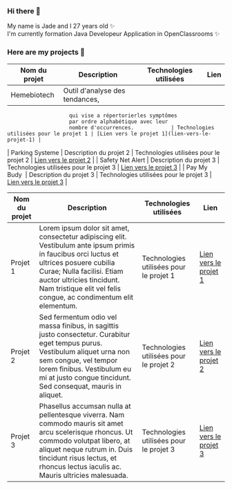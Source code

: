 ### Hi there 👋


My name is Jade and I 27 years old ✨  
I'm currently formation Java Developeur Application in OpenClassrooms ✨ 
### Here are my projects 👯  
| Nom du projet       | Description             | Technologies utilisées | Lien |
| -------------       | -----------             | --------------------- | ---- |
| Hemebiotech         | Outil d'analyse des tendances,  
                        qui vise a répertorierles symptômes  
                        par ordre alphabétique avec leur  
                        nombre d'occurrences.            | Technologies utilisées pour le projet 1 | [Lien vers le projet 1](lien-vers-le-projet-1) |
| Parking Systeme     | Description du projet 2 | Technologies utilisées pour le projet 2 | [Lien vers le projet 2](lien-vers-le-projet-2) |
| Safety Net Alert    | Description du projet 3 | Technologies utilisées pour le projet 3 | [Lien vers le projet 3](lien-vers-le-projet-3) |
| Pay My Budy         | Description du projet 3 | Technologies utilisées pour le projet 3 | [Lien vers le projet 3](lien-vers-le-projet-3) |  

| Nom du projet | Description | Technologies utilisées | Lien |
| ------------- | ----------- | --------------------- | ---- |
| Projet 1      | Lorem ipsum dolor sit amet, consectetur adipiscing elit. Vestibulum ante ipsum primis in faucibus orci luctus et ultrices posuere cubilia Curae; Nulla facilisi. Etiam auctor ultricies tincidunt. Nam tristique elit vel felis congue, ac condimentum elit elementum. | Technologies utilisées pour le projet 1 | [Lien vers le projet 1](lien-vers-le-projet-1) |
| Projet 2      | Sed fermentum odio vel massa finibus, in sagittis justo consectetur. Curabitur eget tempus purus. Vestibulum aliquet urna non sem congue, vel tempor lorem finibus. Vestibulum eu mi at justo congue tincidunt. Sed consequat, mauris in aliquet. | Technologies utilisées pour le projet 2 | [Lien vers le projet 2](lien-vers-le-projet-2) |
| Projet 3      | Phasellus accumsan nulla at pellentesque viverra. Nam commodo mauris sit amet arcu scelerisque rhoncus. Ut commodo volutpat libero, at aliquet neque rutrum in. Duis tincidunt risus lectus, et rhoncus lectus iaculis ac. Mauris ultricies malesuada. | Technologies utilisées pour le projet 3 | [Lien vers le projet 3](lien-vers-le-projet-3) |

